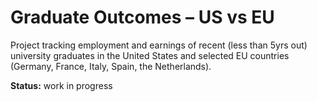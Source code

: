 ﻿# Graduate Outcomes – US vs EU

Project tracking employment and earnings of recent (less than 5yrs out) university
graduates in the United States and selected EU countries (Germany, France,
Italy, Spain, the Netherlands).

**Status:** work in progress
